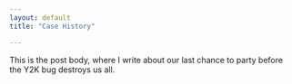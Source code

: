 ```yaml
---
layout: default
title: "Case History"

---
```


This is the post body, where I write about our last chance to party before the Y2K bug destroys us all.